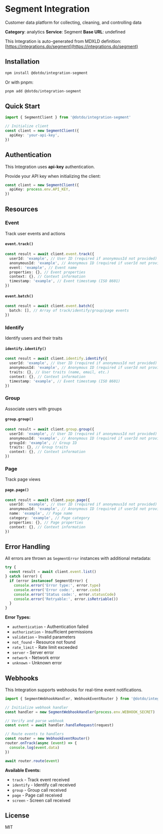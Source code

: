 # Segment Integration

Customer data platform for collecting, cleaning, and controlling data

**Category**: analytics
**Service**: Segment
**Base URL**: undefined

This Integration is auto-generated from MDXLD definition: [https://integrations.do/segment](https://integrations.do/segment)

## Installation

```bash
npm install @dotdo/integration-segment
```

Or with pnpm:

```bash
pnpm add @dotdo/integration-segment
```

## Quick Start

```typescript
import { SegmentClient } from '@dotdo/integration-segment'

// Initialize client
const client = new SegmentClient({
  apiKey: 'your-api-key',
})
```

## Authentication

This Integration uses **api-key** authentication.

Provide your API key when initializing the client:

```typescript
const client = new SegmentClient({
  apiKey: process.env.API_KEY,
})
```

## Resources

### Event

Track user events and actions

#### `event.track()`

```typescript
const result = await client.event.track({
  userId: 'example', // User ID (required if anonymousId not provided)
  anonymousId: 'example', // Anonymous ID (required if userId not provided)
  event: 'example', // Event name
  properties: {}, // Event properties
  context: {}, // Context information
  timestamp: 'example', // Event timestamp (ISO 8601)
})
```

#### `event.batch()`

```typescript
const result = await client.event.batch({
  batch: [], // Array of track/identify/group/page events
})
```

### Identify

Identify users and their traits

#### `identify.identify()`

```typescript
const result = await client.identify.identify({
  userId: 'example', // User ID (required if anonymousId not provided)
  anonymousId: 'example', // Anonymous ID (required if userId not provided)
  traits: {}, // User traits (name, email, etc.)
  context: {}, // Context information
  timestamp: 'example', // Event timestamp (ISO 8601)
})
```

### Group

Associate users with groups

#### `group.group()`

```typescript
const result = await client.group.group({
  userId: 'example', // User ID (required if anonymousId not provided)
  anonymousId: 'example', // Anonymous ID (required if userId not provided)
  groupId: 'example', // Group ID
  traits: {}, // Group traits
  context: {}, // Context information
})
```

### Page

Track page views

#### `page.page()`

```typescript
const result = await client.page.page({
  userId: 'example', // User ID (required if anonymousId not provided)
  anonymousId: 'example', // Anonymous ID (required if userId not provided)
  name: 'example', // Page name
  category: 'example', // Page category
  properties: {}, // Page properties
  context: {}, // Context information
})
```

## Error Handling

All errors are thrown as `SegmentError` instances with additional metadata:

```typescript
try {
  const result = await client.event.list()
} catch (error) {
  if (error instanceof SegmentError) {
    console.error('Error type:', error.type)
    console.error('Error code:', error.code)
    console.error('Status code:', error.statusCode)
    console.error('Retryable:', error.isRetriable())
  }
}
```

**Error Types:**

- `authentication` - Authentication failed
- `authorization` - Insufficient permissions
- `validation` - Invalid parameters
- `not_found` - Resource not found
- `rate_limit` - Rate limit exceeded
- `server` - Server error
- `network` - Network error
- `unknown` - Unknown error

## Webhooks

This Integration supports webhooks for real-time event notifications.

```typescript
import { SegmentWebhookHandler, WebhookEventRouter } from '@dotdo/integration-segment'

// Initialize webhook handler
const handler = new SegmentWebhookHandler(process.env.WEBHOOK_SECRET)

// Verify and parse webhook
const event = await handler.handleRequest(request)

// Route events to handlers
const router = new WebhookEventRouter()
router.onTrack(async (event) => {
  console.log(event.data)
})

await router.route(event)
```

**Available Events:**

- `track` - Track event received
- `identify` - Identify call received
- `group` - Group call received
- `page` - Page call received
- `screen` - Screen call received

## License

MIT
